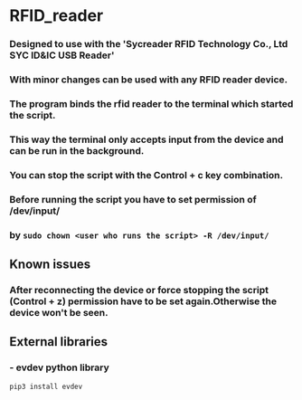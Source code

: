 # RFID_reader

### Designed to use with the 'Sycreader RFID Technology Co., Ltd SYC ID&IC USB Reader'
### With minor changes can be used with any RFID reader device.
### The program binds the rfid reader to the terminal which started the script.
### This way the terminal only accepts input from the device and can be run in the background.
### You can stop the script with the Control + c key combination.
### Before running the script you have to set permission of /dev/input/
### by ```sudo chown <user who runs the script> -R /dev/input/```  

## Known issues
### After reconnecting the device or force stopping the script (Control + z) permission have to be set again.Otherwise the device won't be seen.

## External libraries
### - evdev python library
```pip3 install evdev```
